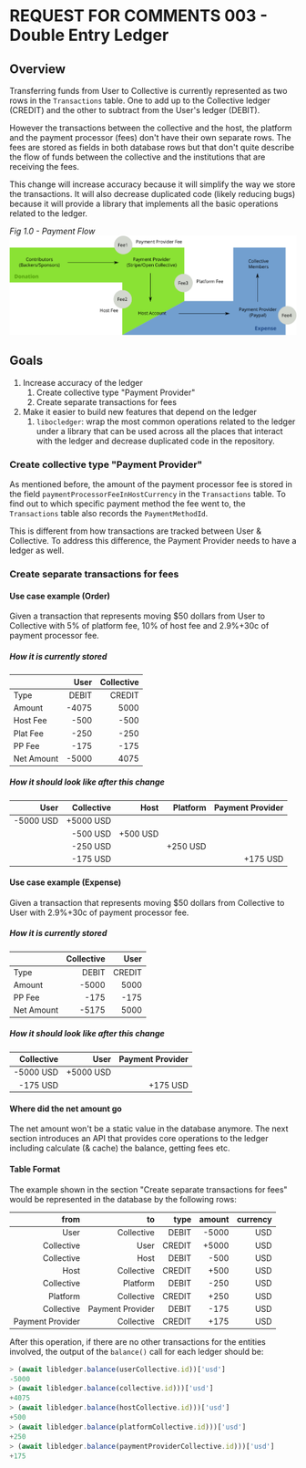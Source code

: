 # REQUEST FOR COMMENTS 003 - Double Entry Ledger

## Overview

Transferring funds from User to Collective is currently represented as
two rows in the `Transactions` table. One to add up to the Collective
ledger (CREDIT) and the other to subtract from the User's ledger
(DEBIT).

However the transactions between the collective and the host, the
platform and the payment processor (fees) don't have their own
separate rows. The fees are stored as fields in both database rows but
that don't quite describe the flow of funds between the collective and
the institutions that are receiving the fees.

This change will increase accuracy because it will simplify the way we
store the transactions. It will also decrease duplicated code (likely
reducing bugs) because it will provide a library that implements all
the basic operations related to the ledger.

*Fig 1.0 - Payment Flow*
![Payment Flow](./imgs/payment-flow.svg "Payment Flow")

## Goals

1. Increase accuracy of the ledger
   1. Create collective type "Payment Provider"
   2. Create separate transactions for fees
2. Make it easier to build new features that depend on the ledger
   1. `libocledger`: wrap the most common operations related to the
      ledger under a library that can be used across all the places
      that interact with the ledger and decrease duplicated code in
      the repository.

### Create collective type "Payment Provider"

As mentioned before, the amount of the payment processor fee is stored
in the field `paymentProcessorFeeInHostCurrency` in the `Transactions`
table. To find out to which specific payment method the fee went to,
the `Transactions` table also records the `PaymentMethodId`.

This is different from how transactions are tracked between User &
Collective. To address this difference, the Payment Provider needs to
have a ledger as well.

### Create separate transactions for fees

#### Use case example (Order)

Given a transaction that represents moving $50 dollars from User to
Collective with 5% of platform fee, 10% of host fee and 2.9%+30c of
payment processor fee.

##### How it is currently stored

|            |  User | Collective |
|------------|------:|-----------:|
| Type       | DEBIT |     CREDIT |
| Amount     | -4075 |       5000 |
| Host Fee   |  -500 |       -500 |
| Plat Fee   |  -250 |       -250 |
| PP Fee     |  -175 |       -175 |
| Net Amount | -5000 |       4075 |

##### How it should look like after this change

|      User | Collective |     Host | Platform | Payment Provider |
|----------:|-----------:|---------:|---------:|-----------------:|
| -5000 USD |  +5000 USD |          |          |                  |
|           |   -500 USD | +500 USD |          |                  |
|           |   -250 USD |          | +250 USD |                  |
|           |   -175 USD |          |          |         +175 USD |

#### Use case example (Expense)

Given a transaction that represents moving $50 dollars from Collective
to User with 2.9%+30c of payment processor fee.

##### How it is currently stored

|            | Collective |   User |
|------------|-----------:|-------:|
| Type       |      DEBIT | CREDIT |
| Amount     |      -5000 |   5000 |
| PP Fee     |       -175 |   -175 |
| Net Amount |      -5175 |   5000 |

##### How it should look like after this change

| Collective |      User | Payment Provider |
|-----------:|----------:|-----------------:|
|  -5000 USD | +5000 USD |                  |
|   -175 USD |           |         +175 USD |

#### Where did the net amount go

The net amount won't be a static value in the database anymore. The
next section introduces an API that provides core operations to the
ledger including calculate (& cache) the balance, getting fees etc.

#### Table Format

The example shown in the section "Create separate transactions for
fees" would be represented in the database by the following rows:

|             from |               to |   type | amount | currency |
|-----------------:|-----------------:|-------:|-------:|---------:|
|             User |       Collective |  DEBIT |  -5000 |      USD |
|       Collective |             User | CREDIT |  +5000 |      USD |
|       Collective |             Host |  DEBIT |   -500 |      USD |
|             Host |       Collective | CREDIT |   +500 |      USD |
|       Collective |         Platform |  DEBIT |   -250 |      USD |
|         Platform |       Collective | CREDIT |   +250 |      USD |
|       Collective | Payment Provider |  DEBIT |   -175 |      USD |
| Payment Provider |       Collective | CREDIT |   +175 |      USD |

After this operation, if there are no other transactions for the
entities involved, the output of the `balance()` call for each ledger
should be:

```javascript
> (await libledger.balance(userCollective.id))['usd']
-5000
> (await libledger.balance(collective.id)))['usd']
+4075
> (await libledger.balance(hostCollective.id)))['usd']
+500
> (await libledger.balance(platformCollective.id)))['usd']
+250
> (await libledger.balance(paymentProviderCollective.id)))['usd']
+175
```
